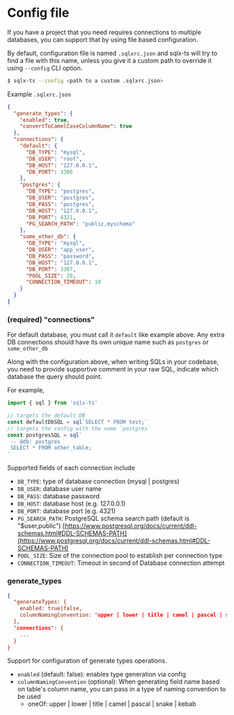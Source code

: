 # Config file

If you have a project that you need requires connections to multiple databases, you can support 
that by using file based configuration.

By default, configuration file is named `.sqlxrc.json` and sqlx-ts will try to find a file with 
this name, unless you give it a custom path to override it using `--config` CLI option.

```bash
$ sqlx-ts --config <path to a custom .sqlxrc.json>
```

Example `.sqlxrc.json`

```json
{
  "generate_types": {
    "enabled": true,
    "convertToCamelCaseColumnName": true
  },
  "connections": {
    "default": {
      "DB_TYPE": "mysql",
      "DB_USER": "root",
      "DB_HOST": "127.0.0.1",
      "DB_PORT": 3306
    },
    "postgres": {
      "DB_TYPE": "postgres",
      "DB_USER": "postgres",
      "DB_PASS": "postgres",
      "DB_HOST": "127.0.0.1",
      "DB_PORT": 4321,
      "PG_SEARCH_PATH": "public,myschema"
    },
    "some_other_db": {
      "DB_TYPE": "mysql",
      "DB_USER": "app_user",
      "DB_PASS": "password",
      "DB_HOST": "127.0.0.1",
      "DB_PORT": 3307,
      "POOL_SIZE": 20,
      "CONNECTION_TIMEOUT": 10
    }
  }
}
```

### (required) "connections"

For default database, you must call it `default` like example above. Any extra DB connections 
should have its own unique name such as `postgres` or `some_other_db`

Along with the configuration above, when writing SQLs in your codebase, you need to provide 
supportive comment in your raw SQL, indicate which database the query should point.

For example,

```typescript
import { sql } from 'sqlx-ts'

// targets the default DB
const defaultDbSQL = sql`SELECT * FROM test;`
// targets the config with the name `postgres`
const postgresSQL = sql`
 -- @db: postgres
 SELECT * FROM other_table;
`
```

Supported fields of each connection include
- `DB_TYPE`: type of database connection (mysql | postgres)
- `DB_USER`: database user name
- `DB_PASS`: database password
- `DB_HOST`: database host (e.g. 127.0.0.1)
- `DB_PORT`: database port (e.g. 4321)
- `PG_SEARCH_PATH`: PostgreSQL schema search path (default is "$user,public") [https://www.postgresql.org/docs/current/ddl-schemas.html#DDL-SCHEMAS-PATH](https://www.postgresql.org/docs/current/ddl-schemas.html#DDL-SCHEMAS-PATH)
- `POOL_SIZE`: Size of the connection pool to establish per connection type
- `CONNECTION_TIMEOUT`: Timeout in second of Database connection attempt

### generate_types

```json
{
  "generateTypes: {
    enabled: true|false,
    columnNamingConvention: "upper | lower | title | camel | pascal | snake | kebab"
  },
  "connections": {
    ...
  }
}
```

Support for configuration of generate types operations.
- `enabled` (default: false): enables type generation via config
- `columnNamingConvention` (optional): When generating field name based on table's column name, you can pass in a type of naming convention to be used
  - oneOf: upper | lower | title | camel | pascal | snake | kebab
